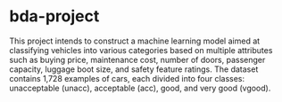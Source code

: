 # bda-project

This project intends to construct a machine learning model aimed at classifying vehicles into various categories based on multiple attributes such as buying price, maintenance cost, number of doors, passenger capacity, luggage boot size, and safety feature ratings. The dataset contains 1,728 examples of cars, each divided into four classes: unacceptable (unacc), acceptable (acc), good, and very good (vgood).
